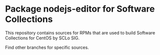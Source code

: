 # Package nodejs-editor for Software Collections

This repository contains sources for RPMs that are used
to build Software Collections for CentOS by SCLo SIG.

Find other branches for specific sources.
